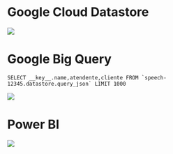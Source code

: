 # Google Cloud Datastore  
 
<img src=https://github.com/RubensZimbres/Repo-2019/blob/master/Google-Cloud-Datastore/datastore_22.JPG>

# Google Big Query  

```
SELECT __key__.name,atendente,cliente FROM `speech-12345.datastore.query_json` LIMIT 1000
```  

<img src=https://github.com/RubensZimbres/Repo-2019/blob/master/Google-Cloud-Datastore/BigQuery_0.JPG>  

# Power BI

<img src=https://github.com/RubensZimbres/Repo-2019/blob/master/Google-Cloud-Datastore/PowerBI_0.JPG>

